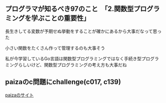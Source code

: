 ## プログラマが知るべき97のこと　「2.関数型プログラミングを学ぶことの重要性」
長生きしてる変数が予期せぬ挙動をすることが確かにあるから大事だなって思った

小さい関数をたくさん作って管理するのも大事そう

私が今学習しているGo言語は関数型プログラミングではなく手続き型プログラミングらしいけど、関数型プログラミングの考え方も大事だね

## paizaのc問題にchallenge(c017, c139)
[paizaのサイト](https://paiza.jp/challenges/ranks/c)
